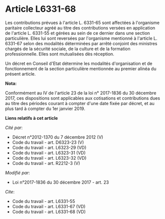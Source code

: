 # Article L6331-68

Les contributions prévues à l'article L. 6331-65 sont affectées à l'organisme paritaire collecteur agréé au titre des
contributions versées en application de l'article L. 6331-55 et gérées au sein de ce dernier dans une section particulière.
Elles lui sont reversées par l'organisme mentionné à l'article L. 6331-67 selon des modalités déterminées par arrêté conjoint
des ministres chargés de la sécurité sociale, de la culture et de la formation professionnelle. Elles sont mutualisées dès
réception. 

Un décret en Conseil d'Etat détermine les modalités d'organisation et de fonctionnement de la section particulière mentionnée
au premier alinéa du présent article.

**Nota:**

Conformément au IV de l'article 23 de la loi n° 2017-1836 du 30 décembre 2017, ces dispositions sont applicables aux
cotisations et contributions dues au titre des périodes courant à compter d'une date fixée par décret, et au plus tard à
compter du 1er janvier 2019.

**Liens relatifs à cet article**

_Cité par_:

  - Décret n°2012-1370 du 7 décembre 2012 (V)
  - Code du travail - art. D6323-23 (V)
  - Code du travail - art. L6323-29 (VD)
  - Code du travail - art. L6323-31 (VD)
  - Code du travail - art. L6323-32 (VD)
  - Code du travail - art. R2212-3 (V)

_Modifié par_:

  - Loi n°2017-1836 du 30 décembre 2017 - art. 23

_Cite_:

  - Code du travail - art. L6331-55
  - Code du travail - art. L6331-67 (VD)
  - Code du travail - art. L6331-68 (VD)

